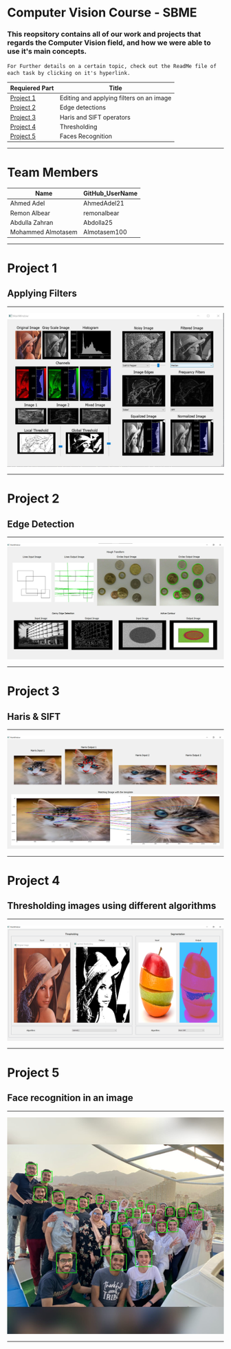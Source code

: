 # Computer Vision Course - SBME

### This reopsitory contains all of our work and projects that regards the Computer Vision field, and how we were able to use it's main concepts.
~~~
For Further details on a certain topic, check out the ReadMe file of each task by clicking on it's hyperlink.
~~~



| Requiered Part | Title |
| ----------- | ----------- |
| [Project 1](https://github.com/Almotasem100/Computer-Vision/tree/main/Task1) | Editing and applying filters on an image |
| [Project 2](https://github.com/Almotasem100/Computer-Vision/tree/main/Task2) | Edge detections |
| [Project 3](https://github.com/Almotasem100/Computer-Vision/tree/main/Task3) | Haris and SIFT operators |
| [Project 4](https://github.com/Almotasem100/Computer-Vision/tree/main/Task4) | Thresholding |
| [Project 5](https://github.com/Almotasem100/Computer-Vision/tree/main/Task5) | Faces Recognition|
---

# Team Members

| Name | GitHub_UserName |
| ----------- | ----------- |
| Ahmed Adel | AhmedAdel21 |
| Remon Albear | remonalbear |
| Abdulla Zahran | Abdolla25 |
| Mohammed Almotasem | Almotasem100 |

---

# Project 1

## Applying Filters

---
![GUI](ScreenShots//gui.JPG)

---

# Project 2

## Edge Detection

---
![GUI](ScreenShots/Screenshot_2021-04-24_172030.png)

---

# Project 3

## Haris & SIFT

---
![GUI](ScreenShots/final.png)

---

# Project 4

## Thresholding images using different algorithms

---
![GUI](ScreenShots/P1.png)

---

# Project 5

## Face recognition in an image

---
![GUI](ScreenShots/detected_faces.jpg)

---

